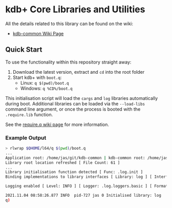 # kdb+ Core Libraries and Utilities

All the details related to this library can be found on the wiki:

* [kdb-common Wiki Page](https://github.com/BuaBook/kdb-common/wiki)

## Quick Start

To use the functionality within this repository straight away:

1. Download the latest version, extract and `cd` into the root folder
1. Start kdb+ with `boot.q`:
    * Linux: `q $(pwd)/boot.q`
    * Windows: `q %CD%/boot.q`

This initialisation script will load the `cargs` and `log` libraries automatically during boot. Additional libraries can be loaded via the `--load-libs` command line argument, or once the process is booted with the `.require.lib` function.

See the [require.q wiki page](https://github.com/BuaBook/kdb-common/wiki/require.q) for more information.

### Example Output

```bash
> rlwrap $QHOME/l64/q $(pwd)/boot.q
...
Application root: /home/jas/git/kdb-common | kdb-common root: /home/jas/git/kdb-common
Library root location refreshed [ File Count: 61 ]
...
Library initialisation function detected [ Func: .log.init ]
Binding implementations to library interfaces [ Library: log ] [ Interfaces: 6 ]

Logging enabled [ Level: INFO ] [ Logger: .log.loggers.basic ] [ Formatter: .log.formatter.default ]

2021.11.04 08:58:26.877 INFO  pid-727 jas 0 Initialised library: log
q)
```
